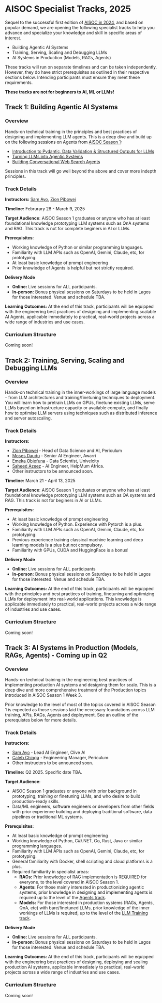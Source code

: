 # AISOC Specialist Tracks, 2025
Sequel to the successful first edition of [AISOC in 2024](https://github.com/ai-summer-of-code/aisoc-season-1), and based on popular demand, we are opening the following specialist tracks to help you advance and specialize your knowledge and skill in specific areas of interest.
- Building Agentic AI Systems
- Training, Serving, Scaling and Debugging LLMs
- AI Systems in Production (Models, RAGs, Agents)

These tracks will run on separate timelines and can be taken independently. However, they do have strict prerequisites as outlined in their respective sections below. Intending participants must ensure they meet these requirements.

**These tracks are not for beginners to AI, ML or LLMs!**

<p align="left">
<!--   <br>
  <a href="https://bit.ly/aisoc-sequel-registration" target="_blank" rel="noopener noreferrer"><img src="https://github.com/zion-king/ai-summer-of-code/blob/main/assets/aisoc-signup.png?raw=true" height="50"/></a>
  <br>
</p> -->

## Track 1: Building Agentic AI Systems
### Overview
Hands-on technical training in the principles and best practices of designing and implementing LLM agents. This is a deep dive and build up on the following sessions on Agents from [AISOC Season 1](https://github.com/ai-summer-of-code/aisoc-season-1):
- [Introduction to Pydantic, Data Validation & Structured Outputs for LLMs](https://github.com/ai-summer-of-code/aisoc-season-1/tree/main/src/week_1/day_3_pydantic)
- [Turning LLMs into Agentic Systems](https://github.com/ai-summer-of-code/aisoc-season-1/tree/main/src/week_2/day_1_agents)
- [Building Conversational Web Search Agents](https://github.com/ai-summer-of-code/aisoc-season-1/tree/main/src/week_2/day_3_web_search/src/agent)

Sessions in this track will go well beyond the above and cover more indepth principles.

### Track Details
**Instructors:** [Sam Ayo](https://www.linkedin.com/in/sam-ayo), [Zion Pibowei](https://linkedin.com/in/zion-pibowei)

**Timeline:** Februrary 28 - March 9, 2025

**Target Audience:** AISOC Season 1 graduates or anyone who has at least foundational knowledge prototyping LLM systems such as QnA systems and RAG. This track is not for complete beginers in AI or LLMs.

**Prerequisites:**
- Working knowledge of Python or similar programming languages.
- Familiarity with LLM APIs such as OpenAI, Gemini, Claude, etc, for prototyping.
- At least basic knowledge of prompt engineering
- Prior knowledge of Agents is helpful but not strictly required.

**Delivery Mode**
- **Online:** Live sessions for ALL participants.
- **In-person:** Bonus physical sessions on Saturdays to be held in Lagos for those interested. Venue and schedule TBA.

**Learning Outcomes:** 
At the end of this track, participants will be equipped with the engineering best practices of designing and implementing scalable AI Agents, applicable immediately to practical, real-world projects across a wide range of industries and use cases.

### Curriculum Structure
Coming soon!

## Track 2: Training, Serving, Scaling and Debugging LLMs
### Overview
Hands-on technical training in the inner-workings of large language models - from LLM architectures and training/finetuning techniques to deployment. You will learn how to pretrain LLMs on GPUs, finetune existing LLMs, serve LLMs based on infrastructure capacity or available compute, and finally how to optimise LLM servers using techniques such as distributed inference and server autoscaling.

### Track Details
**Instructors:** 
- [Zion Pibowei](https://linkedin.com/in/zion-pibowei) - Head of Data Science and AI, Periculum
- [Moses Daudu](https://www.linkedin.com/in/moses-daudu) - Senior AI Engineer, Awarri
- [Emeka Obiefuna](https://www.linkedin.com/in/donmonc) - Data Scientist, Univelcity
- [Saheed Azeez](https://www.linkedin.com/in/azeez-saheed) - AI Engineer, HelpMum Africa.
- Other instructors to be announced soon.

**Timeline:** March 21 - April 13, 2025

**Target Audience:** AISOC Season 1 graduates or anyone who has at least foundational knowledge prototyping LLM systems such as QA systems and RAG. This track is not for beginers in AI or LLMs.

**Prerequisites:**
- At least basic knowledge of prompt engineering
- Working knowledge of Python. Experience with Pytorch is a plus.
- Familiarity with LLM APIs such as OpenAI, Gemini, Claude, etc, for prototyping.
- Previous experience training classical machine learning and deep learning models is a plus but not compulsory.
- Familiarity with GPUs, CUDA and HuggingFace is a bonus!

**Delivery Mode**
- **Online:** Live sessions for ALL participants
- **In-person:** Bonus physical sessions on Saturdays to be held in Lagos for those interested. Venue and schedule TBA.

**Learning Outcomes:** 
At the end of this track, participants will be equipped with the principles and best practices of training, finetuning and optimizing LLMs for deployment into real-world applications. This knowledge is applicable immediately to practical, real-world projects across a wide range of industries and use cases.

### Curriculum Structure
Coming soon!

## Track 3: AI Systems in Production (Models, RAGs, Agents) - Coming up in Q2
### Overview
Hands-on technical training in the engineering best practices of implementing production AI systems and designing them for scale. This is a deep dive and more comprehensive treatment of the Production topics introduced in AISOC Season 1 Week 3. 

Prior knowledge to the level of most of the topics covered in AISOC Season 1 is expected as those sessions laid the necessary foundations across LLM training, APIs, RAGs, Agents and deployment. See an outline of the prerequistes below for more details.

### Track Details
**Instructors:** 
- [Sam Ayo](https://www.linkedin.com/in/sam-ayo) - Lead AI Engineer, Clive AI
- [Caleb Chinga](https://www.linkedin.com/in/calebchinga) - Engineering Manager, Periculum
- Other instructors to be announced soon.

**Timeline:** Q2 2025. Specific date TBA.

**Target Audience:** 
- AISOC Season 1 graduates or anyone with prior background in prototyping, training or finetuning LLMs, and who desire to build production-ready skills.
- Data/ML engineers, software engineers or developers from other fields with prior experience building and deploying traditional software, data pipelines or traditional ML systems.

**Prerequisites:**
- At least basic knowledge of prompt engineering
- Working knowledge of Python, C#/.NET, Go, Rust, Java or similar programming languages.
- Familiarity with LLM APIs such as OpenAI, Gemini, Claude, etc, for prototyping.
- General familiarity with Docker, shell scripting and cloud platforms is a plus.
- Required familiarity in specialist areas:
  - **RAGs:** Prior knowledge of RAG implementation is REQUIRED for everyone, to the level covered in AISOC Season 1.
  - **Agents:** For those mainly interested in productionizing agentic systems, prior knowledge in designing and implementing agents is required up to the level of the [Agents track](https://github.com/ai-summer-of-code).
  - **Models:** For those interested in production systems (RAGs, Agents, QnA, etc) with bare/finetuned LLMs, prior knowledge of the inner workings of LLMs is required, up to the level of the [LLM Training track](https://github.com/ai-summer-of-code).

**Delivery Mode**
- **Online:** Live sessions for ALL participants.
- **In-person:** Bonus physical sessions on Saturdays to be held in Lagos for those interested. Venue and schedule TBA.

**Learning Outcomes:** 
At the end of this track, participants will be equipped with the engineering best practices of designing, deploying and scaling production AI systems, applicable immediately to practical, real-world projects across a wide range of industries and use cases.

### Curriculum Structure
Coming soon!

